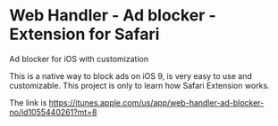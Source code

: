 # Web Handler - Ad blocker - Extension for Safari
Ad blocker for iOS with customization

This is a native way to block ads on iOS 9, is very easy to use and customizable.
This project is only to learn how Safari Extension works.

The link is https://itunes.apple.com/us/app/web-handler-ad-blocker-no/id1055440261?mt=8
